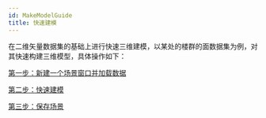 ```yaml
---
id: MakeModelGuide
title: 快速建模  
---  
```

在二维矢量数据集的基础上进行快速三维建模，以某处的楼群的面数据集为例，对其快速构建三维模型，具体操作如下：

[第一步：新建一个场景窗口并加载数据](Step1_NewScene&LoadData)

[第二步：快速建模](Step2_MakeingModel)

[第三步：保存场景](Step3_SaveScene)


